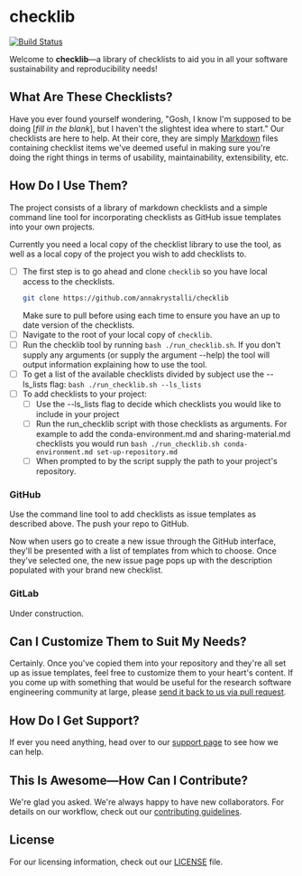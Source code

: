 # checklib

[![Build Status](https://travis-ci.org/annakrystalli/checklib.svg?branch=master)](https://travis-ci.org/annakrystalli/checklib)

Welcome to **checklib**&mdash;a library of checklists to aid you in all your software sustainability and reproducibility needs!

## What Are These Checklists?

Have you ever found yourself wondering, "Gosh, I know I'm supposed to be doing [*fill in the blank*], but I haven't the slightest idea where to start."  Our checklists are here to help.  At their core, they are simply [Markdown](https://en.wikipedia.org/wiki/Markdown) files containing checklist items we've deemed useful in making sure you're doing the right things in terms of usability, maintainability, extensibility, etc.

## How Do I Use Them?

The project consists of a library of markdown checklists and a simple command line tool for incorporating checklists as GitHub issue templates into your own projects. 

Currently you need a local copy of the checklist library to use the tool, as well as a local copy of the project you wish to add checklists to. 

- [ ] The first step is to go ahead and clone `checklib` so you have local access to the checklists.
   ```bash
   git clone https://github.com/annakrystalli/checklib
   ```
   Make sure to pull before using each time to ensure you have an up to date version of the checklists.
- [ ] Navigate to the root of your local copy of `checklib`.
- [ ] Run the checklib tool by running `bash ./run_checklib.sh`. If you don't supply any arguments (or supply the argument --help) the tool will output information explaining how to use the tool.
- [ ] To get a list of the available checklists divided by subject use the --ls_lists flag: `bash ./run_checklib.sh --ls_lists`
- [ ] To add checklists to your project:
  - [ ] Use the --ls_lists flag to decide which checklists you would like to include in your project
  - [ ] Run the run_checklib script with those checklists as arguments. For example to add the conda-environment.md and sharing-material.md checklists you would run `bash ./run_checklib.sh conda-environment.md set-up-repository.md`
  - [ ] When prompted to by the script supply the path to your project's repository.

### GitHub

Use the command line tool to add checklists as issue templates as described above. The push your repo to GitHub.

Now when users go to create a new issue through the GitHub interface, they'll be presented with a list of templates from which to choose.  Once they've selected one, the new issue page pops up with the description populated with your brand new checklist.

### GitLab

Under construction.

## Can I Customize Them to Suit My Needs?

Certainly.  Once you've copied them into your repository and they're all set up as issue templates, feel free to customize them to your heart's content.  If you come up with something that would be useful for the research software engineering community at large, please [send it back to us via pull request](CONTRIBUTING.md#submit-pull-requests).

## How Do I Get Support?

If ever you need anything, head over to our [support page](SUPPORT.md) to see how we can help.

## This Is Awesome&mdash;How Can I Contribute?

We're glad you asked.  We're always happy to have new collaborators.  For details on our workflow, check out our [contributing guidelines](CONTRIBUTING.md).

## License

For our licensing information, check out our [LICENSE](LICENSE) file.
